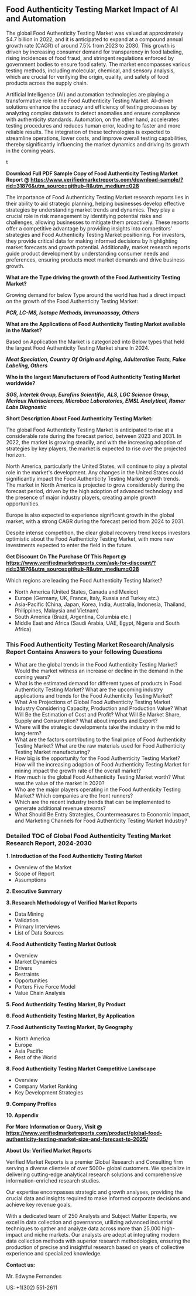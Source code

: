 <h2>Food Authenticity Testing Market Impact of AI and Automation</h2><p>The global Food Authenticity Testing Market was valued at approximately $4.7 billion in 2022, and it is anticipated to expand at a compound annual growth rate (CAGR) of around 7.5% from 2023 to 2030. This growth is driven by increasing consumer demand for transparency in food labeling, rising incidences of food fraud, and stringent regulations enforced by government bodies to ensure food safety. The market encompasses various testing methods, including molecular, chemical, and sensory analysis, which are crucial for verifying the origin, quality, and safety of food products across the supply chain.</p><p>Artificial Intelligence (AI) and automation technologies are playing a transformative role in the Food Authenticity Testing Market. AI-driven solutions enhance the accuracy and efficiency of testing processes by analyzing complex datasets to detect anomalies and ensure compliance with authenticity standards. Automation, on the other hand, accelerates testing procedures and reduces human error, leading to faster and more reliable results. The integration of these technologies is expected to streamline operations, lower costs, and improve overall testing capabilities, thereby significantly influencing the market dynamics and driving its growth in the coming years.</p>t</p><p id="" class=""><strong>Download Full PDF Sample Copy of Food Authenticity Testing Market Report @ <a href="https://www.verifiedmarketreports.com/download-sample/?rid=31876&utm_source=github-R&utm_medium=028" target="_blank">https://www.verifiedmarketreports.com/download-sample/?rid=31876&utm_source=github-R&utm_medium=028</a></strong></p><p>The importance of&nbsp;Food Authenticity Testing Market research reports lies in their ability to aid strategic planning, helping businesses develop effective strategies by understanding market trends and dynamics. They play a crucial role in risk management by identifying potential risks and challenges, allowing businesses to mitigate them proactively. These reports offer a competitive advantage by providing insights into competitors' strategies and Food Authenticity Testing Market positioning. For investors, they provide critical data for making informed decisions by highlighting market forecasts and growth potential. Additionally, market research reports guide product development by understanding consumer needs and preferences, ensuring products meet market demands and drive business growth.</p><p><strong>What are the&nbsp;Type driving the growth of the Food Authenticity Testing Market?</strong></p><p id="" class="">Growing demand for below Type around the world has had a direct impact on the growth of the Food Authenticity Testing Market:</p><em><strong>PCR, LC-MS, Isotope Methods, Immunoassay, Others</strong></em></p><strong>What are the&nbsp;Applications&nbsp;of Food Authenticity Testing Market available in the Market?</strong></p><p id="" class="">Based on Application the Market is categorized into Below types that held the largest Food Authenticity Testing Market share In 2024.</p><em><strong>Meat Speciation, Country Of Origin and Aging, Adulteration Tests, False Labeling, Others</strong></em></p><strong>Who is the largest Manufacturers of Food Authenticity Testing Market worldwide?</strong></p><p><em><strong>SGS, Intertek Group, Eurofins Scientific, ALS, LGC Science Group, Merieux  Nutrisciences, Microbac Laboratories, EMSL Analytical, Romer Labs Diagnostic</strong></em></p><p id="" class=""><strong>Short Description About Food Authenticity Testing Market:</strong></p><p>The global Food Authenticity Testing Market is anticipated to rise at a considerable rate during the forecast period, between 2023 and 2031. In 2022, the market is growing steadily, and with the increasing adoption of strategies by key players, the market is expected to rise over the projected horizon.</p><p>North America, particularly the United States, will continue to play a pivotal role in the market's development. Any changes in the United States could significantly impact the Food Authenticity Testing Market growth trends. The market in North America is projected to grow considerably during the forecast period, driven by the high adoption of advanced technology and the presence of major industry players, creating ample growth opportunities.</p><p>Europe is also expected to experience significant growth in the global market, with a strong CAGR during the forecast period from 2024 to 2031.</p><p>Despite intense competition, the clear global recovery trend keeps investors optimistic about the Food Authenticity Testing Market, with more new investments expected to enter the field in the future.</p><p id="" class=""><strong>Get Discount On The Purchase Of This Report @ <a href="https://www.verifiedmarketreports.com/ask-for-discount/?rid=31876&utm_source=github-R&utm_medium=028" target="_blank">https://www.verifiedmarketreports.com/ask-for-discount/?rid=31876&utm_source=github-R&utm_medium=028</a></strong></p>Which regions are leading the Food Authenticity Testing Market?</p><ul><li>North America (United States, Canada and Mexico)</li><li>Europe (Germany, UK, France, Italy, Russia and Turkey etc.)</li><li>Asia-Pacific (China, Japan, Korea, India, Australia, Indonesia, Thailand, Philippines, Malaysia and Vietnam)</li><li>South America (Brazil, Argentina, Columbia etc.)</li><li>Middle East and Africa (Saudi Arabia, UAE, Egypt, Nigeria and South Africa)</li></ul><h3 id="" class="">This Food Authenticity Testing Market Research/Analysis Report Contains Answers to your following Questions</h3><ul><li>What are the global trends in the Food Authenticity Testing Market? Would the market witness an increase or decline in the demand in the coming years?</li><li>What is the estimated demand for different types of products in Food Authenticity Testing Market? What are the upcoming industry applications and trends for the Food Authenticity Testing Market?</li><li>What Are Projections of Global Food Authenticity Testing Market Industry Considering Capacity, Production and Production Value? What Will Be the Estimation of Cost and Profit? What Will Be Market Share, Supply and Consumption? What about imports and Export?</li><li>Where will the strategic developments take the industry in the mid to long-term?</li><li>What are the factors contributing to the final price of Food Authenticity Testing Market? What are the raw materials used for Food Authenticity Testing Market manufacturing?</li><li>How big is the opportunity for the Food Authenticity Testing Market? How will the increasing adoption of Food Authenticity Testing Market for mining impact the growth rate of the overall market?</li><li>How much is the global Food Authenticity Testing Market worth? What was the value of the market In 2020?</li><li>Who are the major players operating in the Food Authenticity Testing Market? Which companies are the front runners?</li><li>Which are the recent industry trends that can be implemented to generate additional revenue streams?</li><li>What Should Be Entry Strategies, Countermeasures to Economic Impact, and Marketing Channels for Food Authenticity Testing Market Industry?</li></ul><h3 id="" class="">Detailed TOC of Global Food Authenticity Testing Market Research Report, 2024-2030</h3><p id="" class=""><strong>1. Introduction of the Food Authenticity Testing Market</strong></p><ul><li>Overview of the Market</li><li>Scope of Report</li><li>Assumptions</li></ul><p id="" class=""><strong>2. Executive Summary</strong></p><p id="" class=""><strong>3. Research Methodology of Verified Market Reports</strong></p><ul><li>Data Mining</li><li>Validation</li><li>Primary Interviews</li><li>List of Data Sources</li></ul><p id="" class=""><strong>4. Food Authenticity Testing Market Outlook</strong></p><ul><li>Overview</li><li>Market Dynamics</li><li>Drivers</li><li>Restraints</li><li>Opportunities</li><li>Porters Five Force Model</li><li>Value Chain Analysis</li></ul><p id="" class=""><strong>5. Food Authenticity Testing Market, By Product</strong></p><p id="" class=""><strong>6. Food Authenticity Testing Market, By Application</strong></p><p id="" class=""><strong>7. Food Authenticity Testing Market, By Geography</strong></p><ul><li>North America</li><li>Europe</li><li>Asia Pacific</li><li>Rest of the World</li></ul><p id="" class=""><strong>8. Food Authenticity Testing Market Competitive Landscape</strong></p><ul><li>Overview</li><li>Company Market Ranking</li><li>Key Development Strategies</li></ul><p id="" class=""><strong>9. Company Profiles</strong></p><p id="" class=""><strong>10. Appendix</strong></p><p id="" class=""><strong>For More Information or Query, Visit @ <a href="https://www.verifiedmarketreports.com/product/global-food-authenticity-testing-market-size-and-forecast-to-2025/" target="_blank">https://www.verifiedmarketreports.com/product/global-food-authenticity-testing-market-size-and-forecast-to-2025/</a></strong></p><p id="" class=""><strong>About Us: Verified Market Reports</strong></p><p id="" class="">Verified Market Reports is a premier Global Research and Consulting firm serving a diverse clientele of over 5000+ global customers. We specialize in delivering cutting-edge analytical research solutions and comprehensive information-enriched research studies.</p><p id="" class="">Our expertise encompasses strategic and growth analyses, providing the crucial data and insights required to make informed corporate decisions and achieve key revenue goals.</p><p id="" class="">With a dedicated team of 250 Analysts and Subject Matter Experts, we excel in data collection and governance, utilizing advanced industrial techniques to gather and analyze data across more than 25,000 high-impact and niche markets. Our analysts are adept at integrating modern data collection methods with superior research methodologies, ensuring the production of precise and insightful research based on years of collective experience and specialized knowledge.</p><p id="" class=""><strong>Contact us:</strong></p><p id="" class="">Mr. Edwyne Fernandes</p><p id="" class="">US: +1(302) 551-2611</p>